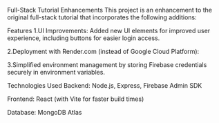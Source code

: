 Full-Stack Tutorial Enhancements
This project is an enhancement to the original full-stack tutorial that incorporates the following additions:

Features
1.UI Improvements: Added new UI elements for improved user experience, including buttons for easier login access.

2.Deployment with Render.com (instead of Google Cloud Platform):

3.Simplified environment management by storing Firebase credentials securely in environment variables.

Technologies Used
Backend: Node.js, Express, Firebase Admin SDK

Frontend: React (with Vite for faster build times)

Database: MongoDB Atlas


